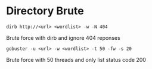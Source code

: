 # Directory Brute

```
dirb http://<url> <wordlist> -w -N 404
```

Brute force with dirb and ignore 404 reponses

```
gobuster -u <url> -w <wordlist> -t 50 -fw -s 20
```

Brute force with 50 threads and only list status code 200
